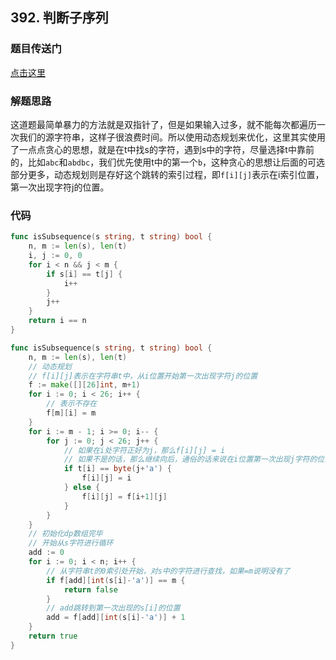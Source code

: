 ## 392. 判断子序列

### 题目传送门

[点击这里](https://leetcode.cn/problems/is-subsequence/)

### 解题思路

这道题最简单暴力的方法就是双指针了，但是如果输入过多，就不能每次都遍历一次我们的源字符串，这样子很浪费时间。所以使用动态规划来优化，这里其实使用了一点点贪心的思想，就是在t中找s的字符，遇到s中的字符，尽量选择t中靠前的，比如`abc`和`abdbc`，我们优先使用t中的第一个`b`，这种贪心的思想让后面的可选部分更多，动态规划则是存好这个跳转的索引过程，即`f[i][j]`表示在i索引位置，第一次出现字符j的位置。

### 代码

```go
func isSubsequence(s string, t string) bool {
    n, m := len(s), len(t)
    i, j := 0, 0
    for i < n && j < m {
        if s[i] == t[j] {
            i++
        }
        j++
    }
    return i == n
}
```

```go
func isSubsequence(s string, t string) bool {
	n, m := len(s), len(t)
	// 动态规划
	// f[i][j]表示在字符串t中，从i位置开始第一次出现字符j的位置
	f := make([][26]int, m+1)
	for i := 0; i < 26; i++ {
		// 表示不存在
		f[m][i] = m
	}
	for i := m - 1; i >= 0; i-- {
		for j := 0; j < 26; j++ {
			// 如果在i处字符正好为j，那么f[i][j] = i
			// 如果不是的话，那么继续向后，通俗的话来说在i位置第一次出现j字符的位置值和在i+1位置第一次出现j字符位置的值一样，f[i][j] = f[i+1][j]
			if t[i] == byte(j+'a') {
				f[i][j] = i
			} else {
				f[i][j] = f[i+1][j]
			}
		}
	}
	// 初始化dp数组完毕
	// 开始从s字符进行循环
	add := 0
	for i := 0; i < n; i++ {
		// 从字符串t的0索引处开始，对s中的字符进行查找，如果=m说明没有了
		if f[add][int(s[i]-'a')] == m {
			return false
		}
		// add跳转到第一次出现的s[i]的位置
		add = f[add][int(s[i]-'a')] + 1
	}
	return true
}
```